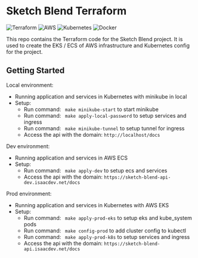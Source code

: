 # Sketch Blend Terraform

![Terraform](https://img.shields.io/badge/terraform-%235835CC.svg?style=for-the-badge&logo=terraform&logoColor=white)
![AWS](https://img.shields.io/badge/AWS-%23FF9900.svg?style=for-the-badge&logo=amazon-aws&logoColor=white)
![Kubernetes](https://img.shields.io/badge/kubernetes-%23326ce5.svg?style=for-the-badge&logo=kubernetes&logoColor=white)
![Docker](https://img.shields.io/badge/docker-%230db7ed.svg?style=for-the-badge&logo=docker&logoColor=white)

This repo contains the Terraform code for the Sketch Blend project. It is used to create the EKS / ECS of AWS infrastructure and Kubernetes config for the project.

## Getting Started

Local environment:

- Running application and services in Kubernetes with minikube in local
- Setup:
  - Run command: ` make minikube-start` to start minikube
  - Run command: ` make apply-local-password` to setup services and ingress
  - Run command: ` make minikube-tunnel` to setup tunnel for ingress
  - Access the api with the domain: `http://localhost/docs`

Dev environment:

- Running application and services in AWS ECS
- Setup:
  - Run command: ` make apply-dev` to setup ecs and services
  - Access the api with the domain: `https://sketch-blend-api-dev.isaacdev.net/docs`

Prod environment:

- Running application and services in Kubernetes with AWS EKS
- Setup:
  - Run command: ` make apply-prod-eks` to setup eks and kube_system pods
  - Run command: ` make config-prod` to add cluster config to kubectl
  - Run command: ` make apply-prod-k8s` to setup services and ingress
  - Access the api with the domain: `https://sketch-blend-api.isaacdev.net/docs`
